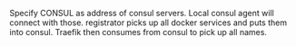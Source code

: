 Specify CONSUL as address of consul servers.  Local consul agent will connect with those. registrator picks up all docker services and puts them into consul.  Traefik then consumes from consul to pick up all names.
